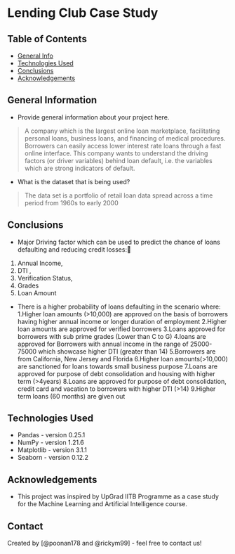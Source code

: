 # Lending Club Case Study
 
## Table of Contents
* [General Info](#general-information)
* [Technologies Used](#technologies-used)
* [Conclusions](#conclusions)
* [Acknowledgements](#acknowledgements)

## General Information
- Provide general information about your project here.
> A company which is the largest online loan marketplace, facilitating personal loans, business loans, and financing of medical procedures. 
Borrowers can easily access lower interest rate loans through a fast online interface. This company wants to understand the driving factors 
(or driver variables) behind loan default, i.e. the variables which are strong indicators of default.

- What is the dataset that is being used?
> The data set is a portfolio of retail loan data spread across a time period from 1960s to early 2000

## Conclusions
- Major Driving factor which can be used to predict the chance of loans defaulting and reducing credit losses: 
1. Annual Income, 
2. DTI , 
3. Verification Status, 
4. Grades 
5. Loan Amount

- There is a higher probability of loans defaulting in the scenario where:
1.Higher loan amounts (>10,000) are approved on the basis of borrowers having higher annual income or longer duration of employment
2.Higher loan amounts are approved for verified borrowers
3.Loans approved for borrowers with sub prime grades (Lower than C to G)
4.loans are approved for Borrowers with annual income in the range of 25000-75000 which showcase higher DTI (greater than 14)
5.Borrowers are from California, New Jersey and Florida
6.Higher loan amounts(>10,000) are sanctioned for loans towards small business purpose
7.Loans are approved for purpose of debt consolidation and housing with higher term (>4years)
8.Loans are approved for purpose of debt consolidation, credit card and vacation to borrowers with higher DTI (>14)
9.Higher term loans (60 months) are given out

<!-- You don't have to answer all the questions - just the ones relevant to your project. -->


## Technologies Used
- Pandas - version 0.25.1
- NumPy - version 1.21.6
- Matplotlib - version 3.1.1
- Seaborn - version 0.12.2



## Acknowledgements
- This project was inspired by UpGrad IITB Programme as a case study for the Machine Learning and Artificial Intelligence course.



## Contact
Created by [@poonan178 and @rickym99] - feel free to contact us!


<!-- Optional -->
<!-- ## License -->
<!-- This project is open source and available under the [... License](). -->